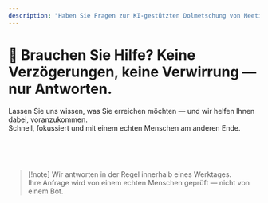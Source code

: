 ```yaml
---
description: "Haben Sie Fragen zur KI-gestützten Dolmetschung von Meetings, mehrsprachiger Kommunikation oder Unternehmenseinführung? Wir sind hier, um zu helfen — schnell, menschlich und ohne Verwirrung."
---
```


# 💬 Brauchen Sie Hilfe? Keine Verzögerungen, keine Verwirrung — nur Antworten.

Lassen Sie uns wissen, was Sie erreichen möchten — und wir helfen Ihnen dabei, voranzukommen.  
Schnell, fokussiert und mit einem echten Menschen am anderen Ende.

<br>

<ContactForm   
  formStyle="margin: 1rem auto;"  
  categoryLabel="Was führt Sie heute zu InterMind?"  
  categoryPlaceholderText="Wählen Sie Ihren Hauptgrund..."  
  messageLabel="Erzählen Sie uns mehr (optional)"  
  messagePlaceholderText="Alles, was Sie mitteilen möchten — Ziele, Kontext oder technische Details."  
  buttonText="Jetzt Experthilfe erhalten"  
  :services="[
    'Ich möchte InterMind in meiner Sprache testen', 
    'Ich hätte gerne eine Demo',
    'Ich melde ein technisches Problem',
    'Ich interessiere mich für eine Partnerschaft',
    'Etwas anderes'
  ]" />

<br>

> [!note] Wir antworten in der Regel innerhalb eines Werktages.  
> Ihre Anfrage wird von einem echten Menschen geprüft — nicht von einem Bot.
